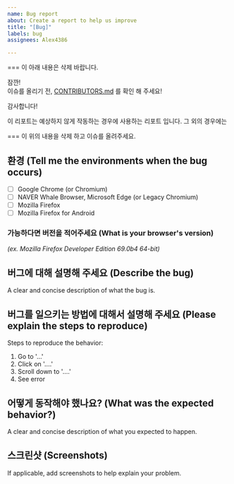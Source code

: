 ```yaml
---
name: Bug report
about: Create a report to help us improve
title: "[Bug]"
labels: bug
assignees: Alex4386

---
```


=== 이 아래 내용은 삭제 바랍니다.

잠깐!  
이슈를 올리기 전, [CONTRIBUTORS.md](https://github.com/Alex4386/turnoff-namuwiki/blob/master/CONTRIBUTORS.md) 를 확인 해 주세요!

감사합니다!

이 리포트는 예상하지 않게 작동하는 경우에 사용하는 리포트 입니다.
그 외의 경우에는 

=== 이 위의 내용을 삭제 하고 이슈를 올려주세요.

## 환경 (Tell me the environments when the bug occurs)
* [ ] Google Chrome (or Chromium)  
* [ ] NAVER Whale Browser, Microsoft Edge (or Legacy Chromium)
* [ ] Mozilla Firefox
* [ ] Mozilla Firefox for Android

### 가능하다면 버전을 적어주세요 (What is your browser's version)
*(ex. Mozilla Firefox Developer Edition 69.0b4 64-bit)*


## 버그에 대해 설명해 주세요 (Describe the bug)
A clear and concise description of what the bug is.

## 버그를 일으키는 방법에 대해서 설명해 주세요 (Please explain the steps to reproduce)
Steps to reproduce the behavior:
1. Go to '...'
2. Click on '....'
3. Scroll down to '....'
4. See error

## 어떻게 동작해야 했나요? (What was the expected behavior?)
A clear and concise description of what you expected to happen.

## 스크린샷 (Screenshots)
If applicable, add screenshots to help explain your problem.

